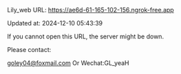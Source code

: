 Lily_web URL: https://ae6d-61-165-102-156.ngrok-free.app

Updated at: 2024-12-10 05:43:39

If you cannot open this URL, the server might be down.

Please contact: 

goley04@foxmail.com Or Wechat:GL_yeaH